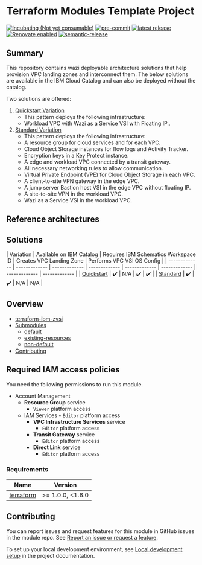 <!-- BEGIN MODULE HOOK -->

<!-- Update the title to match the module name and add a description -->
# Terraform Modules Template Project
<!-- UPDATE BADGE: Update the link for the following badge-->
[![Incubating (Not yet consumable)](https://img.shields.io/badge/status-Incubating%20(Not%20yet%20consumable)-red)](https://terraform-ibm-modules.github.io/documentation/#/badge-status)
[![pre-commit](https://img.shields.io/badge/pre--commit-enabled-brightgreen?logo=pre-commit&logoColor=white)](https://github.com/pre-commit/pre-commit)
[![latest release](https://img.shields.io/github/v/release/terraform-ibm-modules/terraform-ibm-module-template?logo=GitHub&sort=semver)](https://github.com/terraform-ibm-modules/terraform-ibm-module-template/releases/latest)
[![Renovate enabled](https://img.shields.io/badge/renovate-enabled-brightgreen.svg)](https://renovatebot.com/)
[![semantic-release](https://img.shields.io/badge/%20%20%F0%9F%93%A6%F0%9F%9A%80-semantic--release-e10079.svg)](https://github.com/semantic-release/semantic-release)

<!-- Remove the content in this H2 heading after completing the steps -->

## Summary

This repository contains wazi deployable architecture solutions that help provision VPC landing zones and interconnect them. The below solutions are available in the IBM Cloud Catalog and can also be deployed without the catalog.

Two solutions are offered:
1. [Quickstart Variation](https://github.com/terraform-ibm-modules/terraform-ibm-zvsi/tree/standard_quickstart/solutions/quickstart)
    - This pattern deploys the following infrastructure:
    - Workload VPC with Wazi as a Service VSI with Floating IP..
2. [Standard Variation](https://github.com/terraform-ibm-modules/terraform-ibm-zvsi/tree/standard_quickstart/solutions/standard)
    - This pattern deploys the following infrastructure:
    - A resource group for cloud services and for each VPC.
    - Cloud Object Storage instances for flow logs and Activity Tracker.
    - Encryption keys in a Key Protect instance.
    - A edge and workload VPC connected by a transit gateway.
    - All necessary networking rules to allow communication.
    - Virtual Private Endpoint (VPE) for Cloud Object Storage in each VPC.
    - A client-to-site VPN gateway in the edge VPC.
    - A jump server Bastion host VSI in the edge VPC without floating IP.
    - A site-to-site VPN in the workload VPC.
    - Wazi as a Service VSI in the workload VPC.
<!-- Remove the content in this previous H2 heading -->
## Reference architectures

<!--
Add links to any reference architectures for this module.
(Usually in the `/reference-architectures` directory.)
See "Reference architecture" in Authoring Guidelines in the public documentation at
https://terraform-ibm-modules.github.io/documentation/#/implementation-guidelines?id=reference-architecture
-->

## Solutions
| Variation  | Available on IBM Catalog  |  Requires IBM Schematics Workspace ID | Creates VPC Landing Zone | Performs VPC VSI OS Config | 
| ------------- | ------------- | ------------- | ------------- | ------------- | ------------- | ------------- | ------------- |
| [Quickstart](https://github.com/terraform-ibm-modules/terraform-ibm-zvsi/tree/standard_quickstart/solutions/quickstart)  | :heavy_check_mark:  | N/A  | :heavy_check_mark:  | :heavy_check_mark:  |
| [Standard](https://github.com/terraform-ibm-modules/terraform-ibm-zvsi/tree/standard_quickstart/solutions/standard)    | :heavy_check_mark:  |  :heavy_check_mark: |  N/A | N/A |

<!-- BEGIN OVERVIEW HOOK -->
## Overview
* [terraform-ibm-zvsi](#terraform-ibm-zvsi)
* [Submodules](./examples)
    * [default](./examples/default)
    * [existing-resources](./modules/existing-resources)
    * [non-default](./examples/non-default)
* [Contributing](#contributing)
<!-- END OVERVIEW HOOK -->

## Required IAM access policies

You need the following permissions to run this module.

- Account Management
    - **Resource Group** service
        - `Viewer` platform access
    - IAM Services
            - `Editor` platform access
        - **VPC Infrastructure Services** service
            - `Editor` platform access
        - **Transit Gateway** service
            - `Editor` platform access
        - **Direct Link** service
            - `Editor` platform access

<!-- END MODULE HOOK -->
<!-- BEGINNING OF PRE-COMMIT-TERRAFORM DOCS HOOK -->
### Requirements

| Name | Version |
|------|---------|
| <a name="requirement_terraform"></a> [terraform](#requirement\_terraform) | >= 1.0.0, <1.6.0 |

<!-- END OF PRE-COMMIT-TERRAFORM DOCS HOOK -->

<!-- BEGIN CONTRIBUTING HOOK -->

<!-- Leave this section as is so that your module has a link to local development environment set up steps for contributors to follow -->
## Contributing

You can report issues and request features for this module in GitHub issues in the module repo. See [Report an issue or request a feature](https://github.com/terraform-ibm-modules/.github/blob/main/.github/SUPPORT.md).

To set up your local development environment, see [Local development setup](https://terraform-ibm-modules.github.io/documentation/#/local-dev-setup) in the project documentation.
<!-- Source for this readme file: https://github.com/terraform-ibm-modules/common-dev-assets/tree/main/module-assets/ci/module-template-automation -->
<!-- END CONTRIBUTING HOOK -->
